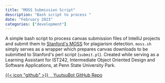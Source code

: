 ```yaml
---
title: "MOSS Submission Script"
description: "Bash script to process "
date: "February 2023"
categories: ["development"]
---
```

A simple bash script to process canvas submission files of IntelliJ projects and submit them to [Stanford's MOSS](https://theory.stanford.edu/~aiken/moss/) for plagiarism detection. `moss.sh` simply serves as a wrapper which prepares canvas downloads to be submitted to Stanford's perl script (`submit.pl`). Created while serving as a Learning Assistant for IST242, Intermediate Object Oriented Design and Software Applications, at Penn State University Park.

[{{< icon "github" >}}&nbsp;&nbsp;&nbsp;&nbsp;YuutsuBot GitHub Repo](https://github.com/lfgberg/moss)
